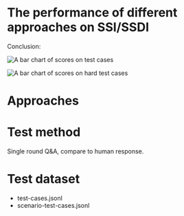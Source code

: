 # The performance of different approaches on SSI/SSDI
Conclusion:

![A bar chart of scores on test cases]()

![A bar chart of scores on hard test cases]()

# Approaches

# Test method
Single round Q&A, compare to human response.

# Test dataset
- test-cases.jsonl
- scenario-test-cases.jsonl
